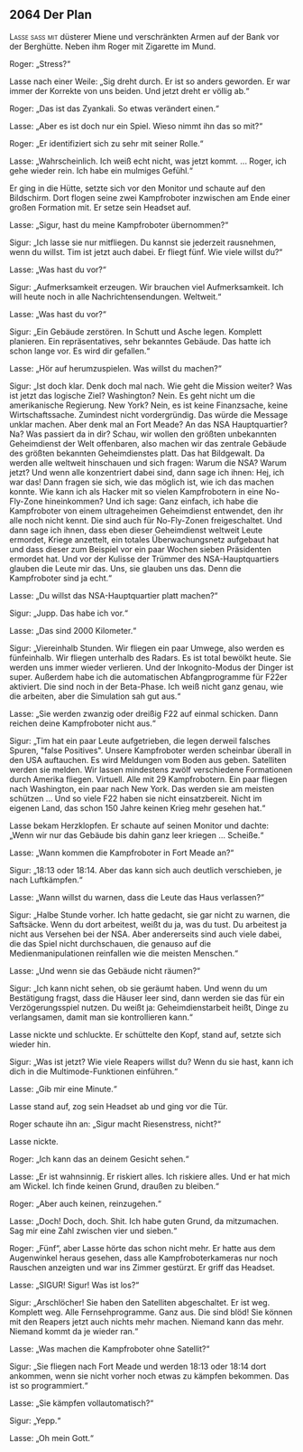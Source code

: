 ## **2064** Der Plan

<span style="font-variant:small-caps;">Lasse saß mit</span> düsterer Miene und verschränkten Armen auf der Bank vor der Berghütte.
Neben ihm Roger mit Zigarette im Mund.

Roger: „Stress?“

Lasse nach einer Weile: „Sig dreht durch.
Er ist so anders geworden.
Er war immer der Korrekte von uns beiden.
Und jetzt dreht er völlig ab.“

Roger: „Das ist das Zyankali.
So etwas verändert einen.“

Lasse: „Aber es ist doch nur ein Spiel.
Wieso nimmt ihn das so mit?“ 

Roger: „Er identifiziert sich zu sehr mit seiner Rolle.“

Lasse: „Wahrscheinlich.
Ich weiß echt nicht, was jetzt kommt.
... Roger, ich gehe wieder rein.
Ich habe ein mulmiges Gefühl.“ 

Er ging in die Hütte, setzte sich vor den Monitor und schaute auf den Bildschirm.
Dort flogen seine zwei Kampfroboter inzwischen am Ende einer großen Formation mit.
Er setze sein Headset auf.

Lasse: „Sigur, hast du meine Kampfroboter übernommen?“

Sigur: „Ich lasse sie nur mitfliegen.
Du kannst sie jederzeit rausnehmen, wenn du willst.
Tim ist jetzt auch dabei.
Er fliegt fünf.
Wie viele willst du?“

Lasse: „Was hast du vor?“

Sigur: „Aufmerksamkeit erzeugen.
Wir brauchen viel Aufmerksamkeit.
Ich will heute noch in alle Nachrichtensendungen.
Weltweit.“

Lasse: „Was hast du vor?“

Sigur: „Ein Gebäude zerstören.
In Schutt und Asche legen.
Komplett planieren.
Ein repräsentatives, sehr bekanntes Gebäude.
Das hatte ich schon lange vor.
Es wird dir gefallen.“

Lasse: „Hör auf herumzuspielen.
Was willst du machen?“

Sigur: „Ist doch klar.
Denk doch mal nach.
Wie geht die Mission weiter?
Was ist jetzt das logische Ziel?
Washington?
Nein.
Es geht nicht um die amerikanische Regierung.
New York?
Nein, es ist keine Finanzsache, keine Wirtschaftssache.
Zumindest nicht vordergründig.
Das würde die Message unklar machen.
Aber denk mal an Fort Meade?
An das NSA Hauptquartier?
Na?
Was passiert da in dir?
Schau, wir wollen den größten unbekannten Geheimdienst der Welt offenbaren, also machen wir das zentrale Gebäude des größten bekannten Geheimdienstes platt.
Das hat Bildgewalt.
Da werden alle weltweit hinschauen und sich fragen: Warum die NSA?
Warum jetzt?
Und wenn alle konzentriert dabei sind, dann sage ich ihnen: Hej, ich war das!
Dann fragen sie sich, wie das möglich ist, wie ich das machen konnte.
Wie kann ich als Hacker mit so vielen Kampfrobotern in eine No-Fly-Zone hineinkommen?
Und ich sage: 
Ganz einfach, ich habe die Kampfroboter von einem ultrageheimen Geheimdienst entwendet, den ihr alle noch nicht kennt.
Die sind auch für No-Fly-Zonen freigeschaltet.
Und dann sage ich ihnen, dass eben dieser Geheimdienst weltweit Leute ermordet, Kriege anzettelt, ein totales Überwachungsnetz aufgebaut hat und dass dieser zum Beispiel vor ein paar Wochen sieben Präsidenten ermordet hat.
Und vor der Kulisse der Trümmer des NSA-Hauptquartiers glauben die Leute mir das.
Uns, sie glauben uns das.
Denn die Kampfroboter sind ja echt.“

Lasse: „Du willst das NSA-Hauptquartier platt machen?“

Sigur: „Jupp.
Das habe ich vor.“

Lasse: „Das sind 2000 Kilometer.“

Sigur: „Viereinhalb Stunden.
Wir fliegen ein paar Umwege, also werden es fünfeinhalb.
Wir fliegen unterhalb des Radars.
Es ist total bewölkt heute.
Sie werden uns immer wieder verlieren.
Und der Inkognito-Modus der Dinger ist super.
Außerdem habe ich die automatischen Abfangprogramme für F22er aktiviert.
Die sind noch in der Beta-Phase.
Ich weiß nicht ganz genau, wie die arbeiten, aber die Simulation sah gut aus.“

Lasse: „Sie werden zwanzig oder dreißig F22 auf einmal schicken.
Dann reichen deine Kampfroboter nicht aus.“

Sigur: „Tim hat ein paar Leute aufgetrieben, die legen derweil falsches Spuren, "false Positives".
Unsere Kampfroboter werden scheinbar überall in den USA auftauchen.
Es wird Meldungen vom Boden aus geben.
Satelliten werden sie melden.
Wir lassen mindestens zwölf verschiedene Formationen durch Amerika fliegen.
Virtuell.
Alle mit 29 Kampfrobotern.
Ein paar fliegen nach Washington, ein paar nach New York.
Das werden sie am meisten schützen ... Und so viele F22 haben sie nicht einsatzbereit.
Nicht im eigenen Land, das schon 150 Jahre keinen Krieg mehr gesehen hat.“

Lasse bekam Herzklopfen.
Er schaute auf seinen Monitor und dachte: „Wenn wir nur das Gebäude bis dahin ganz leer kriegen ... Scheiße.“

Lasse: „Wann kommen die Kampfroboter in Fort Meade an?“

Sigur: „18:13 oder 18:14.
Aber das kann sich auch deutlich verschieben, je nach Luftkämpfen.“

Lasse: „Wann willst du warnen, dass die Leute das Haus verlassen?“

Sigur: „Halbe Stunde vorher.
Ich hatte gedacht, sie gar nicht zu warnen, die Saftsäcke.
Wenn du dort arbeitest, weißt du ja, was du tust.
Du arbeitest ja nicht aus Versehen bei der NSA.
Aber andererseits sind auch viele dabei, die das Spiel nicht durchschauen, die genauso auf die Medienmanipulationen reinfallen wie die meisten Menschen.“

Lasse: „Und wenn sie das Gebäude nicht räumen?“

Sigur: „Ich kann nicht sehen, ob sie geräumt haben.
Und wenn du um Bestätigung fragst, dass die Häuser leer sind, dann werden sie das für ein Verzögerungsspiel nutzen.
Du weißt ja: Geheimdienstarbeit heißt, Dinge zu verlangsamen, damit man sie kontrollieren kann.“

Lasse nickte und schluckte.
Er schüttelte den Kopf, stand auf, setzte sich wieder hin.

Sigur: „Was ist jetzt?
Wie viele Reapers willst du?
Wenn du sie hast, kann ich dich in die Multimode-Funktionen einführen.“

Lasse: „Gib mir eine Minute.“

Lasse stand auf, zog sein Headset ab und ging vor die Tür.

Roger schaute ihn an: „Sigur macht Riesenstress, nicht?“

Lasse nickte.

Roger: „Ich kann das an deinem Gesicht sehen.“

Lasse: „Er ist wahnsinnig.
Er riskiert alles.
Ich riskiere alles.
Und er hat mich am Wickel.
Ich finde keinen Grund, draußen zu bleiben.“

Roger: „Aber auch keinen, reinzugehen.“

Lasse: „Doch!
Doch, doch.
Shit.
Ich habe guten Grund, da mitzumachen.
Sag mir eine Zahl zwischen vier und sieben.“

Roger: „Fünf“, aber Lasse hörte das schon nicht mehr.
Er hatte aus dem Augenwinkel heraus gesehen, dass alle Kampfroboterkameras nur noch Rauschen anzeigten und war ins Zimmer gestürzt.
Er griff das Headset.

Lasse: „SIGUR!
Sigur!
Was ist los?“

Sigur: „Arschlöcher!
Sie haben den Satelliten abgeschaltet.
Er ist weg.
Komplett weg.
Alle Fernsehprogramme.
Ganz aus.
Die sind blöd!
Sie können mit den Reapers jetzt auch nichts mehr machen.
Niemand kann das mehr.
Niemand kommt da je wieder ran.“

Lasse: „Was machen die Kampfroboter ohne Satellit?“

Sigur: „Sie fliegen nach Fort Meade und werden 18:13 oder 18:14 dort ankommen, wenn sie nicht vorher noch etwas zu kämpfen bekommen.
Das ist so programmiert.“

Lasse: „Sie kämpfen vollautomatisch?“

Sigur: „Yepp.“

Lasse: „Oh mein Gott.“
